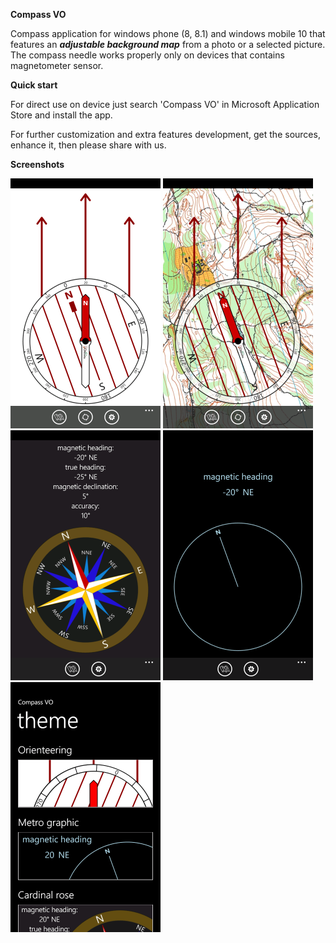 **Compass VO**

Compass application for windows phone (8, 8.1) and windows mobile 10 that features an ***adjustable background map*** from a photo or a selected picture.
The compass needle works properly only on devices that contains magnetometer sensor.

**Quick start**

For direct use on device just search 'Compass VO' in Microsoft Application Store and install the app.

For further customization and extra features development, get the sources, enhance it, then please share with us.

**Screenshots**

![Capture 01](_media/capture_01.png)
![Capture 09](_media/capture_09.png)
![Capture 02](_media/capture_02.png)
![Capture 03](_media/capture_03.png)
![Capture 08](_media/capture_08.png)



